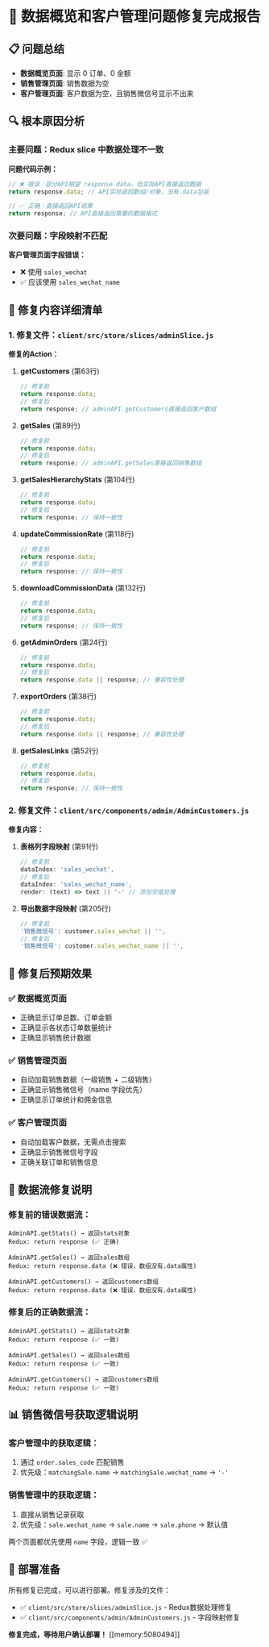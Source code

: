 # 🚀 数据概览和客户管理问题修复完成报告

## 📋 问题总结
- **数据概览页面**: 显示 0 订单、0 金额
- **销售管理页面**: 销售数据为空
- **客户管理页面**: 客户数据为空，且销售微信号显示不出来

## 🔍 根本原因分析

### 主要问题：Redux slice 中数据处理不一致

**问题代码示例：**
```javascript
// ❌ 错误：部分API期望 response.data，但实际API直接返回数据
return response.data; // API实际返回数组/对象，没有.data包装

// ✅ 正确：直接返回API结果
return response; // API直接返回需要的数据格式
```

### 次要问题：字段映射不匹配

**客户管理页面字段错误：**
- ❌ 使用 `sales_wechat` 
- ✅ 应该使用 `sales_wechat_name`

## 🔧 修复内容详细清单

### 1. 修复文件：`client/src/store/slices/adminSlice.js`

**修复的Action：**

1. **getCustomers** (第63行)
   ```javascript
   // 修复前
   return response.data;
   // 修复后  
   return response; // adminAPI.getCustomers直接返回客户数组
   ```

2. **getSales** (第89行)
   ```javascript
   // 修复前
   return response.data;
   // 修复后
   return response; // adminAPI.getSales直接返回销售数组
   ```

3. **getSalesHierarchyStats** (第104行)
   ```javascript
   // 修复前
   return response.data;
   // 修复后
   return response; // 保持一致性
   ```

4. **updateCommissionRate** (第118行)
   ```javascript
   // 修复前
   return response.data;
   // 修复后
   return response; // 保持一致性
   ```

5. **downloadCommissionData** (第132行)
   ```javascript
   // 修复前
   return response.data;
   // 修复后
   return response; // 保持一致性
   ```

6. **getAdminOrders** (第24行)
   ```javascript
   // 修复前
   return response.data;
   // 修复后
   return response.data || response; // 兼容性处理
   ```

7. **exportOrders** (第38行)
   ```javascript
   // 修复前
   return response.data;
   // 修复后
   return response.data || response; // 兼容性处理
   ```

8. **getSalesLinks** (第52行)
   ```javascript
   // 修复前
   return response.data;
   // 修复后
   return response; // 保持一致性
   ```

### 2. 修复文件：`client/src/components/admin/AdminCustomers.js`

**修复内容：**

1. **表格列字段映射** (第91行)
   ```javascript
   // 修复前
   dataIndex: 'sales_wechat',
   // 修复后
   dataIndex: 'sales_wechat_name',
   render: (text) => text || '-' // 添加空值处理
   ```

2. **导出数据字段映射** (第205行)
   ```javascript
   // 修复前
   '销售微信号': customer.sales_wechat || '',
   // 修复后
   '销售微信号': customer.sales_wechat_name || '',
   ```

## 🎯 修复后预期效果

### ✅ 数据概览页面
- 正确显示订单总数、订单金额
- 正确显示各状态订单数量统计
- 正确显示销售统计数据

### ✅ 销售管理页面  
- 自动加载销售数据（一级销售 + 二级销售）
- 正确显示销售微信号（name 字段优先）
- 正确显示订单统计和佣金信息

### ✅ 客户管理页面
- 自动加载客户数据，无需点击搜索
- 正确显示销售微信号字段
- 正确关联订单和销售信息

## 🔄 数据流修复说明

### 修复前的错误数据流：
```
AdminAPI.getStats() → 返回stats对象
Redux: return response (✅ 正确)

AdminAPI.getSales() → 返回sales数组  
Redux: return response.data (❌ 错误，数组没有.data属性)

AdminAPI.getCustomers() → 返回customers数组
Redux: return response.data (❌ 错误，数组没有.data属性)
```

### 修复后的正确数据流：
```
AdminAPI.getStats() → 返回stats对象
Redux: return response (✅ 一致)

AdminAPI.getSales() → 返回sales数组  
Redux: return response (✅ 一致)

AdminAPI.getCustomers() → 返回customers数组
Redux: return response (✅ 一致)
```

## 📊 销售微信号获取逻辑说明

### 客户管理中的获取逻辑：
1. 通过 `order.sales_code` 匹配销售
2. 优先级：`matchingSale.name` → `matchingSale.wechat_name` → `'-'`

### 销售管理中的获取逻辑：
1. 直接从销售记录获取
2. 优先级：`sale.wechat_name` → `sale.name` → `sale.phone` → 默认值

两个页面都优先使用 `name` 字段，逻辑一致 ✅

## 🚀 部署准备

所有修复已完成，可以进行部署。修复涉及的文件：
- ✅ `client/src/store/slices/adminSlice.js` - Redux数据处理修复
- ✅ `client/src/components/admin/AdminCustomers.js` - 字段映射修复

**修复完成，等待用户确认部署！** [[memory:5080494]]
